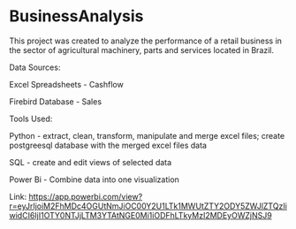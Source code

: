 # BusinessAnalysis
This project was created to analyze the performance of a retail business in the sector of agricultural machinery, parts and services located in Brazil.

Data Sources:

Excel Spreadsheets - Cashflow

Firebird Database - Sales

Tools Used:

Python - extract, clean, transform, manipulate and merge excel files; create postgreesql database with the merged excel files data

SQL - create and edit views of selected data

Power Bi - Combine data into one visualization

Link:
https://app.powerbi.com/view?r=eyJrIjoiM2FhMDc4OGUtNmJiOC00Y2U1LTk1MWUtZTY2ODY5ZWJlZTQzIiwidCI6IjI1OTY0NTJjLTM3YTAtNGE0Mi1iODFhLTkyMzI2MDEyOWZjNSJ9
